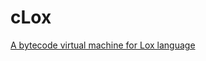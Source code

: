 # cLox
[A bytecode virtual machine for Lox language](https://craftinginterpreters.com/a-bytecode-virtual-machine.html)
